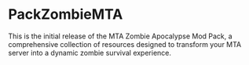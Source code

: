 # PackZombieMTA
This is the initial release of the MTA Zombie Apocalypse Mod Pack, a comprehensive collection of resources designed to transform your MTA server into a dynamic zombie survival experience.
